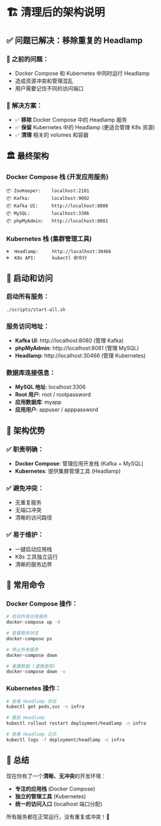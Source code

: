 # 🏗️ 清理后的架构说明

## ✅ 问题已解决：移除重复的 Headlamp

### 🔧 **之前的问题**：
- Docker Compose 和 Kubernetes 中同时运行 Headlamp
- 造成资源冲突和管理混乱
- 用户需要记住不同的访问端口

### 🎯 **解决方案**：
- ✅ **移除** Docker Compose 中的 Headlamp 服务
- ✅ **保留** Kubernetes 中的 Headlamp (更适合管理 K8s 资源)
- ✅ **清理** 相关的 volumes 和容器

## 🏛️ 最终架构

### **Docker Compose 栈** (开发应用服务)
```
📦 ZooKeeper:    localhost:2181
📦 Kafka:        localhost:9092  
📦 Kafka UI:     http://localhost:8080
📦 MySQL:        localhost:3306
📦 phpMyAdmin:   http://localhost:8081
```

### **Kubernetes 栈** (集群管理工具)
```
☸️  Headlamp:     http://localhost:30466
☸️  K8s API:      kubectl 命令行
```

## 🚀 启动和访问

### 启动所有服务：
```bash
./scripts/start-all.sh
```

### 服务访问地址：
- **Kafka UI**: http://localhost:8080 (管理 Kafka)
- **phpMyAdmin**: http://localhost:8081 (管理 MySQL)  
- **Headlamp**: http://localhost:30466 (管理 Kubernetes)

### 数据库连接信息：
- **MySQL 地址**: localhost:3306
- **Root 用户**: root / rootpassword
- **应用数据库**: myapp
- **应用用户**: appuser / apppassword

## 🎯 架构优势

### ✅ **职责明确**：
- **Docker Compose**: 管理应用开发栈 (Kafka + MySQL)
- **Kubernetes**: 提供集群管理工具 (Headlamp)

### ✅ **避免冲突**：
- 无重复服务
- 无端口冲突
- 清晰的访问路径

### ✅ **易于维护**：
- 一键启动应用栈
- K8s 工具独立运行
- 清晰的服务边界

## 🔧 常用命令

### Docker Compose 操作：
```bash
# 启动所有应用服务
docker-compose up -d

# 查看服务状态
docker-compose ps

# 停止所有服务
docker-compose down

# 重置数据 (谨慎使用)
docker-compose down -v
```

### Kubernetes 操作：
```bash
# 查看 Headlamp 状态
kubectl get pods,svc -n infra

# 重启 Headlamp
kubectl rollout restart deployment/headlamp -n infra

# 查看 Headlamp 日志
kubectl logs -f deployment/headlamp -n infra
```

## 🎉 总结

现在你有了一个**清晰、无冲突**的开发环境：
- **专注的应用栈** (Docker Compose)
- **独立的管理工具** (Kubernetes)  
- **统一的访问入口** (localhost 端口分配)

所有服务都在正常运行，没有重复或冲突！🚀